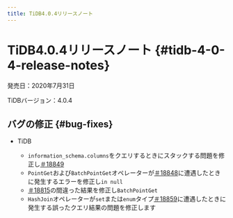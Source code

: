 ```yaml
---
title: TiDB4.0.4リリースノート
---
```


# TiDB4.0.4リリースノート {#tidb-4-0-4-release-notes}

発売日：2020年7月31日

TiDBバージョン：4.0.4

## バグの修正 {#bug-fixes}

-   TiDB

    -   `information_schema.columns`をクエリするときにスタックする問題を修正し[＃18849](https://github.com/pingcap/tidb/pull/18849)
    -   `PointGet`および`BatchPointGet`オペレーターが[＃18848](https://github.com/pingcap/tidb/pull/18848)に遭遇したときに発生するエラーを修正し`in null`
    -   [＃18815](https://github.com/pingcap/tidb/pull/18815)の間違った結果を修正し`BatchPointGet`
    -   `HashJoin`オペレーターが`set`または`enum`タイプ[＃18859](https://github.com/pingcap/tidb/pull/18859)に遭遇したときに発生する誤ったクエリ結果の問題を修正します
